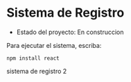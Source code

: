 <h1> Sistema de Registro </h1>

- Estado del proyecto: En construccion

Para ejecutar el sistema, escriba:

```npm install react```

sistema de registro 2
